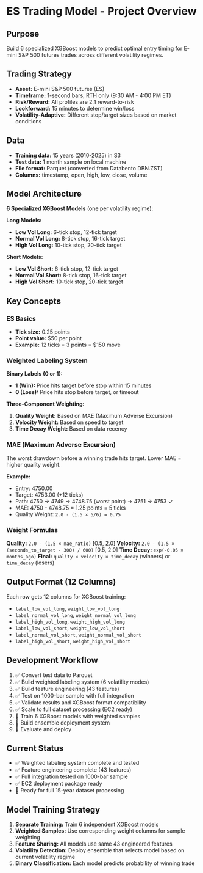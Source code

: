 # ES Trading Model - Project Overview

## Purpose
Build 6 specialized XGBoost models to predict optimal entry timing for E-mini S&P 500 futures trades across different volatility regimes.

## Trading Strategy
- **Asset:** E-mini S&P 500 futures (ES)
- **Timeframe:** 1-second bars, RTH only (9:30 AM - 4:00 PM ET)
- **Risk/Reward:** All profiles are 2:1 reward-to-risk
- **Lookforward:** 15 minutes to determine win/loss
- **Volatility-Adaptive:** Different stop/target sizes based on market conditions

## Data
- **Training data:** 15 years (2010-2025) in S3
- **Test data:** 1 month sample on local machine
- **File format:** Parquet (converted from Databento DBN.ZST)
- **Columns:** timestamp, open, high, low, close, volume

## Model Architecture
**6 Specialized XGBoost Models** (one per volatility regime):

**Long Models:**
- **Low Vol Long:** 6-tick stop, 12-tick target
- **Normal Vol Long:** 8-tick stop, 16-tick target  
- **High Vol Long:** 10-tick stop, 20-tick target

**Short Models:**
- **Low Vol Short:** 6-tick stop, 12-tick target
- **Normal Vol Short:** 8-tick stop, 16-tick target
- **High Vol Short:** 10-tick stop, 20-tick target

## Key Concepts

### ES Basics
- **Tick size:** 0.25 points
- **Point value:** $50 per point
- **Example:** 12 ticks = 3 points = $150 move

### Weighted Labeling System
**Binary Labels (0 or 1):**
- **1 (Win):** Price hits target before stop within 15 minutes
- **0 (Loss):** Price hits stop before target, or timeout

**Three-Component Weighting:**
1. **Quality Weight:** Based on MAE (Maximum Adverse Excursion)
2. **Velocity Weight:** Based on speed to target
3. **Time Decay Weight:** Based on data recency

### MAE (Maximum Adverse Excursion)
The worst drawdown before a winning trade hits target. Lower MAE = higher quality weight.

**Example:**
- Entry: 4750.00
- Target: 4753.00 (+12 ticks)
- Path: 4750 → 4749 → 4748.75 (worst point) → 4751 → 4753 ✓
- MAE: 4750 - 4748.75 = 1.25 points = 5 ticks
- Quality Weight: `2.0 - (1.5 × 5/6) = 0.75`

### Weight Formulas
**Quality:** `2.0 - (1.5 × mae_ratio)` [0.5, 2.0]
**Velocity:** `2.0 - (1.5 × (seconds_to_target - 300) / 600)` [0.5, 2.0]
**Time Decay:** `exp(-0.05 × months_ago)`
**Final:** `quality × velocity × time_decay` (winners) or `time_decay` (losers)

## Output Format (12 Columns)
Each row gets 12 columns for XGBoost training:
- `label_low_vol_long`, `weight_low_vol_long`
- `label_normal_vol_long`, `weight_normal_vol_long`
- `label_high_vol_long`, `weight_high_vol_long`
- `label_low_vol_short`, `weight_low_vol_short`
- `label_normal_vol_short`, `weight_normal_vol_short`
- `label_high_vol_short`, `weight_high_vol_short`

## Development Workflow
1. ✅ Convert test data to Parquet
2. ✅ Build weighted labeling system (6 volatility modes)
3. ✅ Build feature engineering (43 features)
4. ✅ Test on 1000-bar sample with full integration
5. ✅ Validate results and XGBoost format compatibility
6. ✅ Scale to full dataset processing (EC2 ready)
7. 🔄 Train 6 XGBoost models with weighted samples
8. 🔄 Build ensemble deployment system
9. 🔄 Evaluate and deploy

## Current Status
- ✅ Weighted labeling system complete and tested
- ✅ Feature engineering complete (43 features)
- ✅ Full integration tested on 1000-bar sample
- ✅ EC2 deployment package ready
- 🔄 Ready for full 15-year dataset processing

## Model Training Strategy
1. **Separate Training:** Train 6 independent XGBoost models
2. **Weighted Samples:** Use corresponding weight columns for sample weighting
3. **Feature Sharing:** All models use same 43 engineered features
4. **Volatility Detection:** Deploy ensemble that selects model based on current volatility regime
5. **Binary Classification:** Each model predicts probability of winning trade